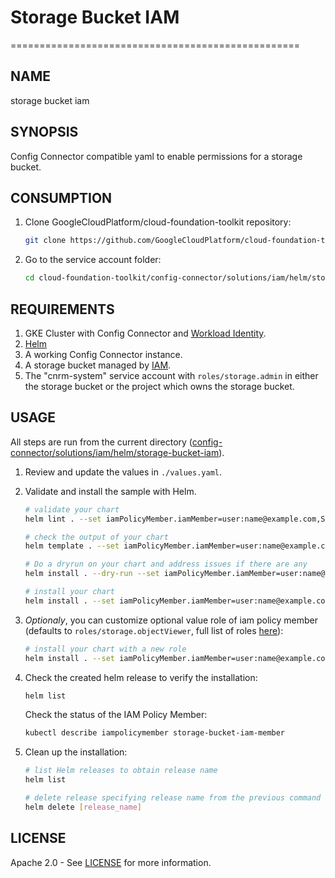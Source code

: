 # Storage Bucket IAM

==================================================

## NAME

  storage bucket iam

## SYNOPSIS

  Config Connector compatible yaml to enable permissions for a storage bucket.

## CONSUMPTION

  1. Clone GoogleCloudPlatform/cloud-foundation-toolkit repository:

      ```bash
      git clone https://github.com/GoogleCloudPlatform/cloud-foundation-toolkit.git
      ```

  1. Go to the service account folder:

      ```bash
      cd cloud-foundation-toolkit/config-connector/solutions/iam/helm/storage-bucket-iam
      ```

## REQUIREMENTS

1. GKE Cluster with Config Connector and [Workload Identity](https://cloud.google.com/kubernetes-engine/docs/how-to/workload-identity#enable_workload_identity_on_a_new_cluster).
1. [Helm](../../../README.md#helm)
1. A working Config Connector instance.
1. A storage bucket managed by [IAM](https://cloud.google.com/storage/docs/access-control#using_permissions_with_acls).
1. The "cnrm-system" service account with `roles/storage.admin` in either
  the storage bucket or the project which owns the storage bucket.

## USAGE

All steps are run from the current directory ([config-connector/solutions/iam/helm/storage-bucket-iam](.)).

1. Review and update the values in `./values.yaml`.

1. Validate and install the sample with Helm.

    ```bash
    # validate your chart
    helm lint . --set iamPolicyMember.iamMember=user:name@example.com,StorageBucket.name=your-bucket

    # check the output of your chart
    helm template . --set iamPolicyMember.iamMember=user:name@example.com,StorageBucket.name=your-bucket

    # Do a dryrun on your chart and address issues if there are any
    helm install . --dry-run --set iamPolicyMember.iamMember=user:name@example.com,StorageBucket.name=your-bucket --generate-name

    # install your chart
    helm install . --set iamPolicyMember.iamMember=user:name@example.com,StorageBucket.name=your-bucket --generate-name
    ```

1. _Optionaly_, you can customize optional value role of iam policy member (defaults to `roles/storage.objectViewer`, full list of roles [here](https://cloud.google.com/iam/docs/understanding-roles#storage-roles)):
    ```bash
    # install your chart with a new role
    helm install . --set iamPolicyMember.iamMember=user:name@example.com,StorageBucket.name=your-bucket,iamPolicyMember.role=roles/storage.admin --generate-name
    ```

1. Check the created helm release to verify the installation:
    ```bash
    helm list
    ```
    Check the status of the IAM Policy Member:
    ```bash
    kubectl describe iampolicymember storage-bucket-iam-member
    ```

1. Clean up the installation:

    ```bash
    # list Helm releases to obtain release name
    helm list

    # delete release specifying release name from the previous command output.
    helm delete [release_name]
    ```

## LICENSE

Apache 2.0 - See [LICENSE](/LICENSE) for more information.
